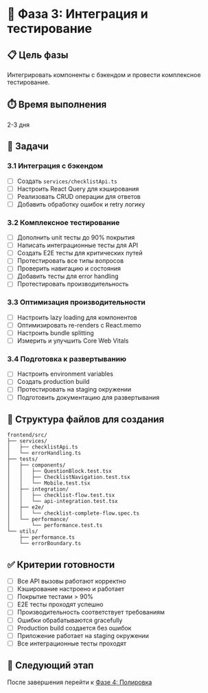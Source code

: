 # 🔗 Фаза 3: Интеграция и тестирование

## 📋 **Цель фазы**
Интегрировать компоненты с бэкендом и провести комплексное тестирование.

## ⏱️ **Время выполнения**
2-3 дня

## 🎯 **Задачи**

### **3.1 Интеграция с бэкендом**
- [ ] Создать `services/checklistApi.ts`
- [ ] Настроить React Query для кэширования
- [ ] Реализовать CRUD операции для ответов
- [ ] Добавить обработку ошибок и retry логику

### **3.2 Комплексное тестирование**
- [ ] Дополнить unit тесты до 90% покрытия
- [ ] Написать интеграционные тесты для API
- [ ] Создать E2E тесты для критических путей
- [ ] Протестировать все типы вопросов
- [ ] Проверить навигацию и состояния
- [ ] Добавить тесты для error handling
- [ ] Протестировать производительность

### **3.3 Оптимизация производительности**
- [ ] Настроить lazy loading для компонентов
- [ ] Оптимизировать re-renders с React.memo
- [ ] Настроить bundle splitting
- [ ] Измерить и улучшить Core Web Vitals

### **3.4 Подготовка к развертыванию**
- [ ] Настроить environment variables
- [ ] Создать production build
- [ ] Протестировать на staging окружении
- [ ] Подготовить документацию для развертывания

## 📁 **Структура файлов для создания**
```
frontend/src/
├── services/
│   ├── checklistApi.ts
│   └── errorHandling.ts
├── tests/
│   ├── components/
│   │   ├── QuestionBlock.test.tsx
│   │   ├── ChecklistNavigation.test.tsx
│   │   └── Mobile.test.tsx
│   ├── integration/
│   │   ├── checklist-flow.test.tsx
│   │   └── api-integration.test.tsx
│   ├── e2e/
│   │   └── checklist-complete-flow.spec.ts
│   └── performance/
│       └── performance.test.ts
└── utils/
    ├── performance.ts
    └── errorBoundary.ts
```

## ✅ **Критерии готовности**
- [ ] Все API вызовы работают корректно
- [ ] Кэширование настроено и работает
- [ ] Покрытие тестами > 90%
- [ ] E2E тесты проходят успешно
- [ ] Производительность соответствует требованиям
- [ ] Ошибки обрабатываются gracefully
- [ ] Production build создается без ошибок
- [ ] Приложение работает на staging окружении
- [ ] Все интеграционные тесты проходят

## 🔄 **Следующий этап**
После завершения перейти к [Фазе 4: Полировка](../phases/phase-4-polish.md) 
